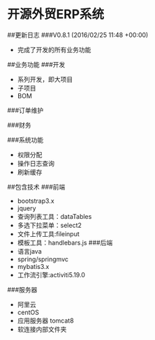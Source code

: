 # 开源外贸ERP系统
##更新日志
###V0.8.1 (2016/02/25 11:48 +00:00)
* 完成了开发的所有业务功能


##业务功能
###开发
* 系列开发，即大项目
* 子项目
* BOM

###订单维护

###财务

###系统功能
* 权限分配
* 操作日志查询
* 刷新缓存

##包含技术
###前端
* bootstrap3.x
* jquery
* 查询列表工具：dataTables
* 多选下拉菜单：select2
* 文件上传工具:fileinput
* 模板工具：handlebars.js
###后端
* 语言java
* spring/springmvc
* mybatis3.x
* 工作流引擎:activiti5.19.0


###服务器
* 阿里云
* centOS
* 应用服务器 tomcat8
* 软连接内部文件夹




